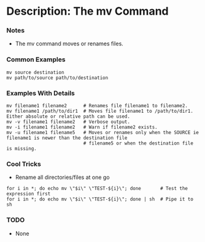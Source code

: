 # Description: The mv Command

### Notes
* The mv command moves or renames files.

### Common Examples
```shell
mv source destination
mv path/to/source path/to/destination
```

### Examples With Details
```shell
mv filename1 filename2      # Renames file filename1 to filename2.
mv filename1 /path/to/dir1  # Moves file filename1 to /path/to/dir1. Either absolute or relative path can be used.
mv -v filename1 filename2   # Verbose output.
mv -i filename1 filename2   # Warn if filename2 exists.
mv -u filename1 filename5   # Moves or renames only when the SOURCE ie filename1 is newer than the destination file
                            # filename5 or when the destination file is missing.
```

### Cool Tricks
* Rename all directories/files at one go
```shell
for i in *; do echo mv \"$i\" \"TEST-${i}\"; done       # Test the expression first
for i in *; do echo mv \"$i\" \"TEST-${i}\"; done | sh  # Pipe it to sh
```

### TODO
* None
